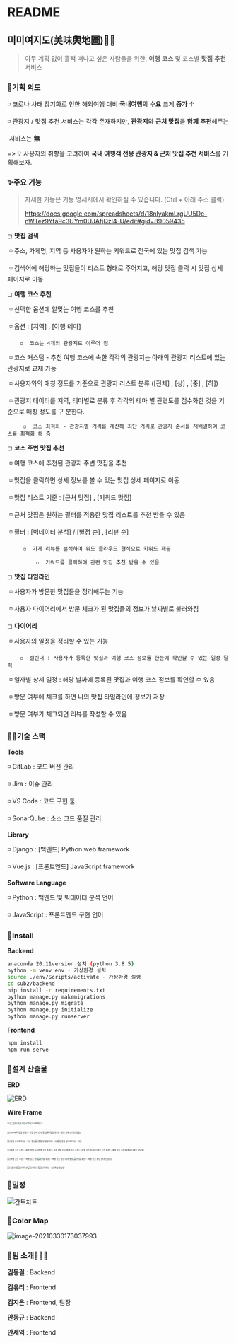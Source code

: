 



# README



## 미미여지도(美味輿地圖)🍜🚂

> 아무 계획 없이 훌쩍 떠나고 싶은 사람들을 위한, **여행** **코스** 및 코스별 **맛집** **추천** 서비스



### 🔎기획 의도

◽  코로나 사태 장기화로 인한 해외여행 대비 **국내여행**의 **수요** 크게 **증가** ↑

◽  관광지 / 맛집 추천 서비스는 각각 존재하지만, **관광지**와 **근처 맛집**을 **함께** **추천**해주는

​    서비스는 **無**

=> 💡 사용자의 취향을 고려하여 **국내 여행객 전용 관광지 & 근처 맛집 추천 서비스**를 기획해보자.



### ✨주요 기능

> 자세한 기능은 기능 명세서에서 확인하실 수 있습니다. (Ctrl + 아래 주소 클릭)
>
> https://docs.google.com/spreadsheets/d/18nlyakmLrgUU5De-nWTez9Yta9c3UYm0UJAfjQzl4-U/edit#gid=89059435

◻  **맛집 검색**

​	◽  주소, 가게명, 지역 등 사용자가 원하는 키워드로 전국에 있는 맛집 검색 가능

​	◽  검색어에 해당하는 맛집들이 리스트 형태로 주어지고, 해당 맛집 클릭 시 맛집 상세 페이지로 이동

◻  **여행 코스 추천** 

​	◽  선택한 옵션에 알맞는 여행 코스를 추천

​		 ◽  옵션 : [지역] , [여행 테마]

  		◽  코스는 4개의 관광지로 이루어 짐

​    ◽  코스 커스텀 - 추천 여행 코스에 속한 각각의 관광지는 아래의 관광지 리스트에 있는 관광지로 교체 가능

​		 ◽  사용자와의 매칭 정도를 기준으로 관광지 리스트 분류 ([전체] , [상] , [중] , [하])

​		  ◽  관광지 데이터를 지역, 테마별로 분류 후 각각의 테마 별 관련도를 점수화한 것을 기준으로 매칭 정도를 구				분한다.

 		 ◽  코스 최적화 - 관광지별 거리를 계산해 최단 거리로 관광지 순서를 재배열하여 코스를 최적화 해 줌

◻  **코스 주변 맛집 추천**

​	◽  여행 코스에 추천된 관광지 주변 맛집을 추천

​    ◽  맛집을 클릭하면 상세 정보를 볼 수 있는 맛집 상세 페이지로 이동

​		  ◽  맛집 리스트 기준 : [근처 맛집] , [키워드 맛집]

​		  ◽  근처 맛집은 원하는 필터를 적용한 맛집 리스트를 추천 받을 수 있음

​	 ◽  필터 : [빅데이터 분석] / [별점 순] , [리뷰 순]

 		 ◽  가게 리뷰를 분석하여 워드 클라우드 형식으로 키워드 제공
 	
 			 ◽  키워드를 클릭하여 관련 맛집 추천 받을 수 있음

◻  **맛집 타임라인**

​	◽  사용자가 방문한 맛집들을 정리해두는 기능

​		  ◽  사용자 다이어리에서 방문 체크가 된 맛집들의 정보가 날짜별로 불러와짐

◻  **다이어리**

​	◽  사용자의 일정을 정리할 수 있는 기능

 		◽  캘린더 : 사용자가 등록한 맛집과 여행 코스 정보를 한눈에 확인할 수 있는 일정 달력

​		 ◽  일자별 상세 일정 : 해당 날짜에 등록된 맛집과 여행 코스 정보를 확인할 수 있음

​			 ◽  방문 여부에 체크를 하면 나의 맛집 타임라인에 정보가 저장

​			 ◽  방문 여부가 체크되면 리뷰를 작성할 수 있음



### 👨‍💻기술 스택

**Tools**

◽ GitLab : 코드 버전 관리

◽ Jira : 이슈 관리

◽ VS Code : 코드 구현 툴

◽ SonarQube : 소스 코드 품질 관리

**Library**

◽ Django : [백엔드] Python web framework

◽ Vue.js : [프론트엔드] JavaScript framework

**Software Language**

◽ Python : 백엔드 및 빅데이터 분석 언어

◽ JavaScript : 프론트엔드 구현 언어



### 🔨Install

**Backend**

```sh
anaconda 20.11version 설치 (python 3.8.5)
python -m venv env - 가상환경 설치
source ./env/Scripts/activate - 가상환경 실행
cd sub2/backend
pip install -r requirements.txt
python manage.py makemigrations
python manage.py migrate
python manage.py initialize
python manage.py runserver
```

**Frontend**

```sh
npm install
npm run serve
```


### 📜설계 산출물

**ERD**

![ERD](README.assets/ERD.png)



**Wire Frame**



<img src="README.assets/로그인.PNG" alt="로그인" style="zoom:33%;" /><img src="README.assets/회원가입.PNG" alt="회원가입" style="zoom:33%;" /><img src="README.assets/ID찾기.PNG" alt="ID찾기" style="zoom:33%;" /><img src="README.assets/PW찾기.PNG" alt="PW찾기" style="zoom:33%;" />

<img src="README.assets/Home.PNG" alt="Home" style="zoom:33%;" /><img src="README.assets/[맛집 추천] - 맛집 검색 (주변맛집).PNG" alt="[맛집 추천] - 맛집 검색 (주변맛집)" style="zoom:33%;" /><img src="README.assets/[맛집 추천] - 맛집 검색 (키워드맛집).PNG" alt="[맛집 추천] - 맛집 검색 (키워드맛집)" style="zoom:33%;" />

<img src="README.assets/[맛집 상세페이지] - 기본 정보.PNG" alt="[맛집 상세페이지] - 기본 정보" style="zoom:33%;" /><img src="README.assets/[맛집 상세페이지] - 리뷰.PNG" alt="[맛집 상세페이지] - 리뷰" style="zoom:33%;" /><img src="README.assets/[맛집 상세페이지] - 지도.PNG" alt="[맛집 상세페이지] - 지도" style="zoom:33%;" />

<img src="README.assets/[여행 코스 추천] - 옵션 선택 1.PNG" alt="[여행 코스 추천] - 옵션 선택 1" style="zoom:33%;" /><img src="README.assets/[여행 코스 추천] - 옵션 선택 2.PNG" alt="[여행 코스 추천] - 옵션 선택 2" style="zoom:33%;" /><img src="README.assets/[여행 코스 추천] - 여행 코스 추천.PNG" alt="[여행 코스 추천] - 여행 코스 추천" style="zoom:33%;" /><img src="README.assets/[여행 코스 추천] - 여행 코스 추천(여행지 디테일 모달창).PNG" alt="[여행 코스 추천] - 여행 코스 추천(여행지 디테일 모달창)" style="zoom:33%;" />

<img src="README.assets/[여행 코스 추천] - 여행 코스 확인.PNG" alt="[여행 코스 추천] - 여행 코스 확인" style="zoom:33%;" /><img src="README.assets/[맛집 추천] - 여행 코스 확인 (주변맛집).PNG" alt="[맛집 추천] - 여행 코스 확인 (주변맛집)" style="zoom:33%;" /><img src="README.assets/[맛집 추천] - 여행 코스 확인 (키워드맛집).PNG" alt="[맛집 추천] - 여행 코스 확인 (키워드맛집)" style="zoom:33%;" />

<img src="README.assets/타임라인.PNG" alt="타임라인" style="zoom:33%;" /><img src="README.assets/다이어리1.PNG" alt="다이어리1" style="zoom:33%;" /><img src="README.assets/다이어리2.PNG" alt="다이어리2" style="zoom:33%;" /><img src="README.assets/다이어리 - 리뷰작성 모달창.PNG" alt="다이어리 - 리뷰작성 모달창" style="zoom:33%;" />



### 📆일정

![간트차트](README.assets/간트차트.PNG)



### 🌈Color Map

![image-20210330173037993](README.assets/image-20210330173037993.png)





### 👭팀 소개👨‍👨‍👦

**김동걸** : Backend

**김유리** : Frontend

**김지은** : Frontend, 팀장

**안동규** : Backend

**안세익** : Frontend